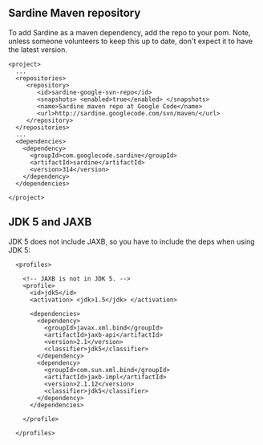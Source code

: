 ## Sardine Maven repository ##

To add Sardine as a maven dependency, add the repo to your pom. Note, unless someone volunteers to keep this up to date, don't expect it to have the latest version.

```
<project>
  ...
  <repositories>
     <repository>
        <id>sardine-google-svn-repo</id>
        <snapshots> <enabled>true</enabled> </snapshots>
        <name>Sardine maven repo at Google Code</name>
        <url>http://sardine.googlecode.com/svn/maven/</url>
     </repository>
  </repositories>
  ...
  <dependencies>
    <dependency>
      <groupId>com.googlecode.sardine</groupId>
      <artifactId>sardine</artifactId>
      <version>314</version>
    </dependency>
  </dependencies>

</project>
```

## JDK 5 and JAXB ##

JDK 5 does not include JAXB, so you have to include the deps when using JDK 5:

```
  <profiles>

    <!-- JAXB is not in JDK 5. -->
    <profile>
      <id>jdk5</id>
      <activation> <jdk>1.5</jdk> </activation>

      <dependencies>
        <dependency>
          <groupId>javax.xml.bind</groupId>
          <artifactId>jaxb-api</artifactId>
          <version>2.1</version>
          <classifier>jdk5</classifier>
        </dependency>
        <dependency>
          <groupId>com.sun.xml.bind</groupId>
          <artifactId>jaxb-impl</artifactId>
          <version>2.1.12</version>
          <classifier>jdk5</classifier>
        </dependency>
      </dependencies>

    </profile>
    
  </profiles>
```